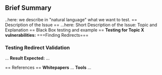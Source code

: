 ## Brief Summary


..here: we describe in "natural language" what we want to test.
\== Description of the Issue ==
...here: Short Description of the Issue: Topic and Explanation
\== Black Box testing and example == **Testing for Topic X
vulnerabilities:**
\===Finding Redirects===

### Testing Redirect Validation

...
**Result Expected:**
...

\== References == **Whitepapers**
...
**Tools**
...